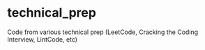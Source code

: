 # technical_prep
Code from various technical prep (LeetCode, Cracking the Coding Interview, LintCode, etc)
